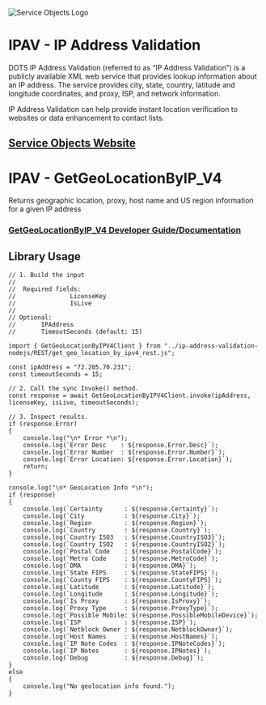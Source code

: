 ﻿![Service Objects Logo](https://www.serviceobjects.com/wp-content/uploads/2021/05/SO-Logo-with-TM.gif "Service Objects Logo")

# IPAV - IP Address Validation

DOTS IP Address Validation (referred to as “IP Address Validation”) is a publicly available XML web service that provides lookup information about an IP address. The service provides city, state, country, latitude and longitude coordinates, and proxy, ISP, and network information.

IP Address Validation can help provide instant location verification to websites or data enhancement to contact lists.

## [Service Objects Website](https://serviceobjects.com)

# IPAV - GetGeoLocationByIP_V4

Returns geographic location, proxy, host name and US region information for a given IP address

### [GetGeoLocationByIP_V4 Developer Guide/Documentation](https://www.serviceobjects.com/docs/dots-ip-address-validation/ipav-operations/ipav-getgeolocationbyip_v4-recommended-operation/)

## Library Usage

```
// 1. Build the input
//
//  Required fields:
//               LicenseKey
//               IsLive
// 
// Optional:
//       IPAddress
//       TimeoutSeconds (default: 15)

import { GetGeoLocationByIPV4Client } from "../ip-address-validation-nodejs/REST/get_geo_location_by_ipv4_rest.js";

const ipAddress = "72.205.70.231";
const timeoutSeconds = 15;

// 2. Call the sync Invoke() method.
const response = await GetGeoLocationByIPV4Client.invoke(ipAddress, licenseKey, isLive, timeoutSeconds);

// 3. Inspect results.
if (response.Error) 
{
    console.log("\n* Error *\n");
    console.log(`Error Desc    : ${response.Error.Desc}`);
    console.log(`Error Number  : ${response.Error.Number}`);
    console.log(`Error Location: ${response.Error.Location}`);
    return;
}

console.log("\n* GeoLocation Info *\n");
if (response)
{
    console.log(`Certainty      : ${response.Certainty}`);
    console.log(`City           : ${response.City}`);
    console.log(`Region         : ${response.Region}`);
    console.log(`Country        : ${response.Country}`);
    console.log(`Country ISO3   : ${response.CountryISO3}`);
    console.log(`Country ISO2   : ${response.CountryISO2}`);
    console.log(`Postal Code    : ${response.PostalCode}`);
    console.log(`Metro Code     : ${response.MetroCode}`);
    console.log(`DMA            : ${response.DMA}`);
    console.log(`State FIPS     : ${response.StateFIPS}`);
    console.log(`County FIPS    : ${response.CountyFIPS}`);
    console.log(`Latitude       : ${response.Latitude}`);
    console.log(`Longitude      : ${response.Longitude}`);
    console.log(`Is Proxy       : ${response.IsProxy}`);
    console.log(`Proxy Type     : ${response.ProxyType}`);
    console.log(`Possible Mobile: ${response.PossibleMobileDevice}`);
    console.log(`ISP            : ${response.ISP}`);
    console.log(`Netblock Owner : ${response.NetblockOwner}`);
    console.log(`Host Names     : ${response.HostNames}`);
    console.log(`IP Note Codes  : ${response.IPNoteCodes}`);
    console.log(`IP Notes       : ${response.IPNotes}`);
    console.log(`Debug          : ${response.Debug}`);
}
else
{
    console.log("No geolocation info found.");
}
```

